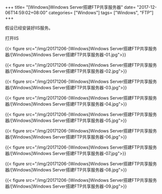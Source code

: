+++
title= "[Windows]Windows Server搭建FTP共享服务器"
date= "2017-12-06T14:59:02+08:00"
categories= ["Windows"]
tags= ["Windows", "FTP"]
+++

假设已经安装好IIS服务。

打开IIS

{{< figure src="/img/20171206-[Windows]Windows Server搭建FTP共享服务器/[Windows]Windows Server搭建FTP共享服务器-01.jpg">}}

{{< figure src="/img/20171206-[Windows]Windows Server搭建FTP共享服务器/[Windows]Windows Server搭建FTP共享服务器-02.jpg">}}

{{< figure src="/img/20171206-[Windows]Windows Server搭建FTP共享服务器/[Windows]Windows Server搭建FTP共享服务器-03.jpg">}}

{{< figure src="/img/20171206-[Windows]Windows Server搭建FTP共享服务器/[Windows]Windows Server搭建FTP共享服务器-04.jpg">}}

{{< figure src="/img/20171206-[Windows]Windows Server搭建FTP共享服务器/[Windows]Windows Server搭建FTP共享服务器-05.jpg">}}

{{< figure src="/img/20171206-[Windows]Windows Server搭建FTP共享服务器/[Windows]Windows Server搭建FTP共享服务器-06.jpg">}}

{{< figure src="/img/20171206-[Windows]Windows Server搭建FTP共享服务器/[Windows]Windows Server搭建FTP共享服务器-07.jpg">}}

{{< figure src="/img/20171206-[Windows]Windows Server搭建FTP共享服务器/[Windows]Windows Server搭建FTP共享服务器-08.jpg">}}

{{< figure src="/img/20171206-[Windows]Windows Server搭建FTP共享服务器/[Windows]Windows Server搭建FTP共享服务器-09.jpg">}}
